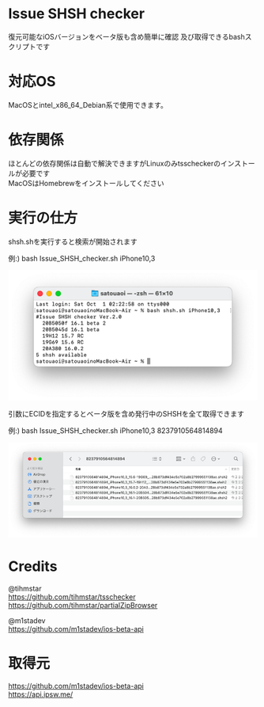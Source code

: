 # Issue SHSH checker

復元可能なiOSバージョンをベータ版も含め簡単に確認 及び取得できるbashスクリプトです


# 対応OS

MacOSとintel_x86_64_Debian系で使用できます。

# 依存関係

ほとんどの依存関係は自動で解決できますがLinuxのみtsscheckerのインストールが必要です  
MacOSはHomebrewをインストールしてください  

# 実行の仕方

shsh.shを実行すると検索が開始されます  

例:) bash Issue_SHSH_checker.sh iPhone10,3  

![test](Docs/test.png)

引数にECIDを指定するとベータ版を含め発行中のSHSHを全て取得できます  

例:) bash Issue_SHSH_checker.sh iPhone10,3 8237910564814894  

![test](Docs/shsh.png)



# Credits

@tihmstar  
https://github.com/tihmstar/tsschecker
https://github.com/tihmstar/partialZipBrowser  

@m1stadev  
https://github.com/m1stadev/ios-beta-api


# 取得元  
https://github.com/m1stadev/ios-beta-api  
https://api.ipsw.me/



